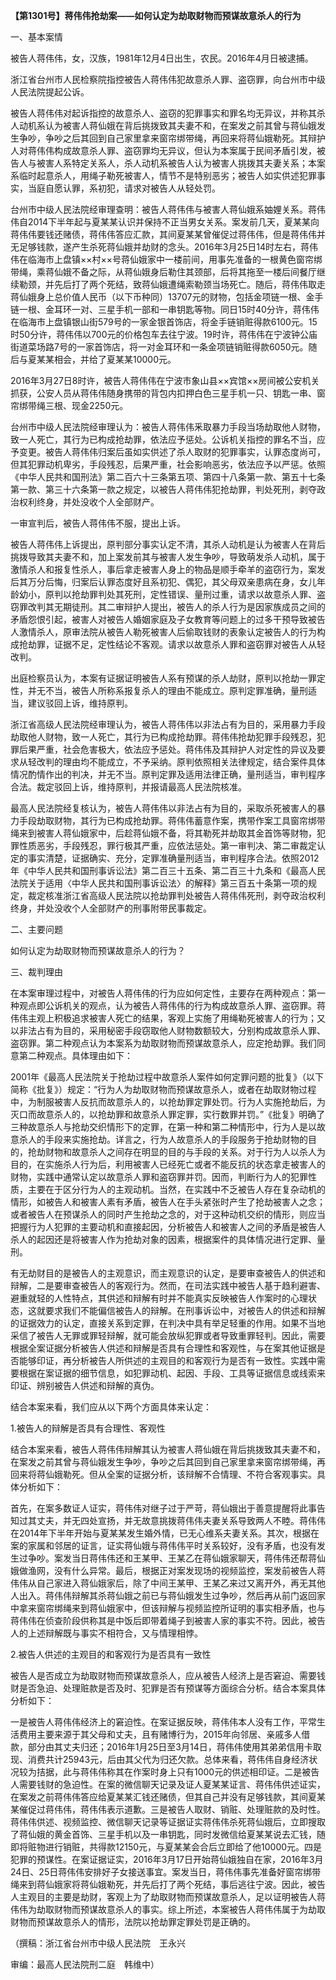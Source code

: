 **【第1301号】蒋伟伟抢劫案——如何认定为劫取财物而预谋故意杀人的行为**

一、基本案情

被告人蒋伟伟，女，汉族，1981年12月4日出生，农民。2016年4月日被逮捕。

浙江省台州市人民检察院指控被告人蒋伟伟犯故意杀人罪、盗窃罪，向台州市中级人民法院提起公诉。

被告人蒋伟伟对起诉指控的故意杀人、盗窃的犯罪事实和罪名均无异议，并称其杀人动机系认为被害人蒋仙娥在背后挑拨致其夫妻不和，在案发之前其曾与蒋仙娥发生争吵，争吵之后其回到自己家里拿来窗帘绑带绳，再回来将蒋仙娥勒死。其辩护人对蒋伟伟构成故意杀人罪、盗窃罪均无异议，但认为本案属于民间矛盾引发，被告人与被害人系特定关系人，杀人动机系被告人认为被害人挑拨其夫妻关系；本案系临时起意杀人，用绳子勒死被害人，情节不是特别恶劣；被告人如实供述犯罪事实，当庭自愿认罪，系初犯，请求对被告人从轻处罚。

台州市中级人民法院经审理查明：被告人蒋伟伟与被害人蒋仙娥系妯娌关系。蒋伟伟自2014下半年起与夏某某认识并保持不正当男女关系。案发前几天，夏某某向蒋伟伟要钱还赌债，蒋伟伟答应汇款，其间夏某某曾催促过蒋伟伟，但是蒋伟伟并无足够钱款，遂产生杀死蒋仙娥并劫财的念头。2016年3月25日14时左右，蒋伟伟在临海市上盘镇××村××号蒋仙娥家中一楼前间，用事先准备的一根黄色窗帘绑带绳，乘蒋仙娥不备之际，从蒋仙娥身后勒住其颈部，后将其拖至一楼后间餐厅继续勒颈，并先后打了两个死结，致蒋仙娥遭绳索勒颈当场死亡。随后，蒋伟伟取走蒋仙娥身上总价值人民币（以下币种同）13707元的财物，包括金项链一根、金手链一根、金耳环一对、三星手机一部和一串钥匙等物。同日15时40分许，蒋伟伟在临海市上盘镇银山街579号的一家金银首饰店，将金手链销赃得款6100元。15时50分许，蒋伟伟以700元的价格包车去往宁波。19时许，蒋伟伟在宁波钟公庙街道菜场路7号的一家首饰店，将一对金耳环和一条金项链销赃得款6050元。随后与夏某某相会，并给了夏某某10000元。

2016年3月27日8时许，被告人蒋伟伟在宁波市象山县××宾馆××房间被公安机关抓获，公安人员从蒋伟伟随身携带的背包内扣押白色三星手机一只、钥匙一串、窗帘绑带绳三根、现金2250元。

台州市中级人民法院经审理认为：被告人蒋伟伟釆取暴力手段当场劫取他人财物，致一人死亡，其行为已构成抢劫罪，依法应予惩处。公诉机关指控的罪名不当，应予变更。被告人蒋伟伟归案后虽如实供述了杀人取财的犯罪事实，认罪态度尚可，但其犯罪动机卑劣，手段残忍，后果严重，社会影响恶劣，依法应予以严惩。依照《中华人民共和国刑法》第二百六十三条第五项、第四十八条第一款、第五十七条第一款、第三十六条第一款之规定，以被告人蒋伟伟犯抢劫罪，判处死刑，剥夺政治权利终身，并处没收个人全部财产。

一审宣判后，被告人蒋伟伟不服，提出上诉。

被告人蒋伟伟上诉提出，原判部分事实认定不清，其杀人动机是认为被害人在背后挑拨导致其夫妻不和，加上案发前其与被害人发生争吵，导致萌发杀人动机，属于激情杀人和报复性杀人，事后拿走被害人身上的物品是顺手牵羊的盗窃行为，案发后其万分后悔，归案后认罪态度好且系初犯、偶犯，其父母双亲患病在身，女儿年龄幼小，原判以抢劫罪判处其死刑，定性错误、量刑过重，请求以故意杀人罪、盗窃罪改判其无期徒刑。其二审辩护人提出，被告人的杀人行为是因家族成员之间的矛盾怨恨引起，被害人对被告人婚姻家庭及子女教育等问题上的过多干预导致被告人激情杀人，原审法院从被告人勒死被害人后偷取钱财的表象认定被告人的行为构成抢劫罪，证据不足，定性结论不客观。请求以故意杀人罪和盗窃罪对被告人从轻改判。

出庭检察员认为，本案有证据证明被告人系有预谋的杀人劫财，原判以抢劫一罪定性，并无不当，被告人所称系报复杀人的理由不能成立。原判定罪准确，量刑适当，建议驳回上诉，维持原判。

浙江省高级人民法院经审理认为，被告人蒋伟伟以非法占有为目的，采用暴力手段劫取他人财物，致一人死亡，其行为已构成抢劫罪。蒋伟伟抢劫犯罪手段残忍，犯罪后果严重，社会危害极大，依法应予惩处。蒋伟伟及其辩护人对定性的异议及要求从轻改判的理由均不能成立，不予采纳。原判依照相关法律规定，结合案件具体情况酌情作出的判决，并无不当。原判定罪及适用法律正确，量刑适当，审判程序合法。裁定驳回上诉，维持原判，并报请最高人民法院核准。

最高人民法院经复核认为，被告人蒋伟伟以非法占有为目的，采取杀死被害人的暴力手段劫取财物，其行为已构成抢劫罪。蒋伟伟蓄意作案，携带作案工具窗帘绑带绳来到被害人蒋仙娥家中，后趁蒋仙娥不备，将其勒死并劫取其金首饰等财物，犯罪性质恶劣，手段残忍，罪行极其严重，应依法惩处。第一审判决、第二审裁定认定的事实清楚，证据确实、充分，定罪准确量刑适当，审判程序合法。依照2012年《中华人民共和国刑事诉讼法》第二百三十五条、第二百三十九条和《最高人民法院关于适用〈中华人民共和国刑事诉讼法〉的解释》第三百五十条第一项的规定，裁定核准浙江省高级人民法院以抢劫罪判处被告人蒋伟伟死刑，剥夺政治权利终身，并处没收个人全部财产的刑事附带民事裁定。

二、主要问题

如何认定为劫取财物而预谋故意杀人的行为？

三、裁判理由

在本案审理过程中，对被告人蒋伟伟的行为应如何定性，主要存在两种观点：第一种观点即公诉机关的观点，认为被告人蒋伟伟的行为构成故意杀人罪、盗窃罪。蒋伟伟主观上积极追求被害人死亡的结果，客观上实施了用绳勒死被害人的行为；又以非法占有为目的，采用秘密手段窃取他人财物数额较大，分别构成故意杀人罪、盗窃罪。第二种观点认为本案系为劫取财物而预谋故意杀人，应定抢劫罪。我们同意第二种观点。具体理由如下：

2001年《最高人民法院关于抢劫过程中故意杀人案件如何定罪问题的批复》（以下简称《批复》）规定：“行为人为劫取财物而预谋故意杀人，或者在劫取财物过程中，为制服被害人反抗而故意杀人的，以抢劫罪定罪处罚。行为人实施抢劫后，为灭口而故意杀人的，以抢劫罪和故意杀人罪定罪，实行数罪并罚。”《批复》明确了三种故意杀人与抢劫交织情形下的定罪，在第一种和第二种情形中，行为人是以故意杀人的手段来实施抢劫。详言之，行为人故意杀人的手段服务于抢劫财物的目的，抢劫财物和故意杀人之间存在明显的目的与手段的关系。对于行为人以杀人为目的，在实施杀人行为后，利用被害人已经死亡或者不能反抗的状态拿走被害人的财物，实践中通常认定以故意杀人罪和盗窃罪并罚。因而，判断行为人的犯罪性质，主要在于区分行为人的主观动机。当然，在实践中不乏被告人存在复杂动机的情形，如被告人和被害人素有矛盾，被告人在手头紧张时产生了抢劫被害人之念；或者被告人在预谋杀人的同时产生抢劫之念的，对于这种动机交织的情形，则应当把握行为人犯罪的主要动机和直接起因，分析被告人和被害人之间的矛盾是被告人杀人的起因还是将被害人作为抢劫对象的因素，根据案件的具体情况进行定罪、量刑。

有无劫财目的是被告人的主观意识，而主观意识的认定，是要审查被告人的供述和辩解，二是要审查被告人的客观行为。然而，在司法实践中被告人基于趋利避害、避重就轻的人性特点，其供述和辩解有时并不能真实反映被告人作案时的心理状态，这就要求我们不能偏信被告人的辩解。在刑事诉讼中，对被告人的供述和辩解的证据效力的认定，直接关系到定罪，在判决中具有举足轻重的作用。如果不当地采信了被告人无罪或罪轻辩解，就可能会放纵犯罪或者导致重罪轻判。因此，需要根据全案证据分析被告人供述和辩解是否具有合理性和客观性，与在案其他证据是否能够印证，再分析被告人所供述的主观目的和客观行为是否有一致性。实践中需要根据在案证据的细节信息，如犯罪动机、起因、手段、工具等证据信息或线索来印证、辨别被告人供述和辩解的真伪。

结合本案来看，我们应从以下两个方面具体来认定：

1.被告人的辩解是否具有合理性、客观性

结合本案来看，被告人蒋伟伟辩解其认为被害人蒋仙娥在背后挑拨致其夫妻不和，在案发之前其曾与蒋仙娥发生争吵，争吵之后其回到自己家里拿来窗帘绑带绳，再回来将蒋仙娥勒死。但从全案的证据分析，该辩解不合情理、不符合客观事实。具体分析如下：

首先，在案多数证人证实，蒋伟伟对继子过于严苛，蒋仙娥出于善意提醒将此事告知过其丈夫，并无四处宣扬，并无故意挑拨蒋伟伟夫妻关系导致两人不睦。蒋伟伟在2014年下半年开始与夏某某发生婚外情，已无心维系夫妻关系。其次，根据在案的家属和邻居的证言，证实蒋仙娥与蒋伟伟平时关系较好，没有矛盾，也没有发生过争吵。案发当日蒋伟伟还和王某甲、王某乙在蒋仙娥家聊天，蒋伟伟还帮蒋仙娥做渔网，没有什么异常。最后，根据正对案发现场的视频监控，案发前被告人蒋伟伟从自己家进入蒋仙娥家后，除了中间王某甲、王某乙来过又离开外，再无其他人出入。蒋伟伟辩解其杀蒋仙娥之前已与蒋仙娥发生过争吵，然后再从前门返回家中拿来窗帘绑绳来到蒋仙娥家中，但该辩解与视频监控所证明的事实相矛盾，也与蒋伟伟在侦查阶段供称其是中饭后即带着绳子到被害人家的事实不符。因此，被告人的上述辩解既与事实不相符合，又与情理相悖。

2.被告人供述的主观目的和客观行为是否具有一致性

被告人是否成立为劫取财物而预谋故意杀人，应从被告人经济上是否窘迫、需要钱财是否急迫、处理赃款是否及时、犯罪是否有预谋等方面综合分析。结合本案具体分析如下：

一是被告人蒋伟伟经济上的窘迫性。在案证据反映，蒋伟伟本人没有工作，平常生活费用主要来源于其父母和丈夫，且有赌博行为，2015年向邻居、亲戚多人借款，部分由其丈夫归还；2016年1月25日至3月14日，蒋伟伟使用其弟弟信用卡取现、消费共计25943元，后由其父代为归还欠款。总体来看，蒋伟伟自身经济状况较为拮据，此与蒋伟伟称其在作案时身上只有1000元的供述相印证。二是被告人需要钱财的急迫性。在案的微信聊天记录及证人夏某某证言、蒋伟伟供述证实，在案发之前蒋伟伟答应给夏某某汇钱还赌债，但其自己并没有足够钱款，其间夏某某催促过蒋伟伟，蒋伟伟表示道歉。三是被告人取财、销赃、处理赃款的及时性。蒋伟伟供述、视频监控、微信聊天记录等证据证实蒋伟伟杀死蒋仙娥后，立即搜取了蒋仙娥的黄金首饰、三星手机以及一串钥匙，同时发微信给夏某某说去汇钱，随即将赃物进行销赃，共得款12150元，与夏某某会合后立即给了他10000元。四是犯罪的预谋性。在案证据证实，2016年3月17日开始蒋仙娥独自在家，2016年3月24日、25日蒋伟伟安排好子女接送事宜。案发当日，蒋伟伟事先准备好窗帘绑带绳来到蒋仙娥家将蒋仙娥勒死，并先后打了两个死结，事后逃往宁波。因此，被告人主观目的主要是劫财，客观上为了劫取财物而预谋故意杀人，足以证明被告人蒋伟伟为劫取财物而预谋故意杀人的事实。综上所述，本案被告人蒋伟伟属于为劫取财物而预谋故意杀人的情形，法院以抢劫罪定罪处罚是正确的。

（撰稿：浙江省台州市中级人民法院　王永兴

审编：最高人民法院刑二庭　韩维中）